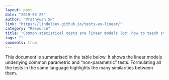 ```yaml
---
layout: post
date: "2019-03-27"
author: "Prathyush SP"
link: "https://lindeloev.github.io/tests-as-linear/"
category: "Resource"
title: "Common statistical tests are linear models (or: how to teach stats)"
tags: ""
comments: true
---
```

This document is summarised in the table below. It shows the linear models underlying common parametric and “non-parametric” tests. Formulating all the tests in the same language highlights the many similarities between them.